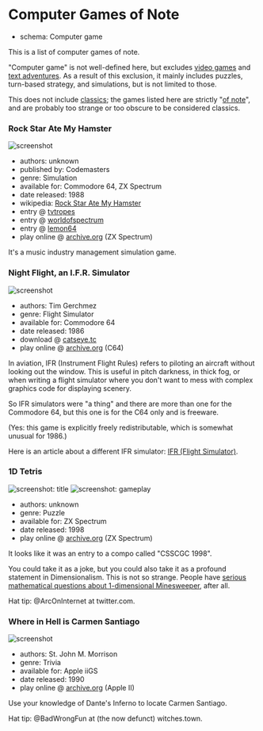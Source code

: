 Computer Games of Note
======================

*   schema: Computer game

This is a list of computer games of note.

"Computer game" is not well-defined here, but excludes
[video games](Arcade%20Games%20of%20Note.md) and
[text adventures](%20Text%20Adventures%20of%20Note.md).
As a result of this exclusion, it mainly includes puzzles,
turn-based strategy, and simulations, but is not limited to those.

This does not include [classics](Classic%20Computer%20Games.md); the games
listed here are strictly "[of note](A%20Note%20on%20Items%20of%20Note.md)",
and are probably too strange or too obscure to be considered classics.

### Rock Star Ate My Hamster

![screenshot](https://static.catseye.tc/archive/tacgr.emuunlim.com/downloads%252Fgamescr%252Fr%252Frockstaratemyhamster2.png)

*   authors: unknown
*   published by: Codemasters
*   genre: Simulation
*   available for: Commodore 64, ZX Spectrum
*   date released: 1988
*   wikipedia: [Rock Star Ate My Hamster](https://en.wikipedia.org/wiki/Rock_Star_Ate_My_Hamster)
*   entry @ [tvtropes](http://tvtropes.org/pmwiki/pmwiki.php/VideoGame/RockStarAteMyHamster)
*   entry @ [worldofspectrum](http://www.worldofspectrum.org/infoseekid.cgi?id=0009407)
*   entry @ [lemon64](http://www.lemon64.com/games/details.php?ID=2167)
*   play online @ [archive.org](https://archive.org/details/zx_Rock_Star_Ate_my_Hamster_1989_Codemasters_t_128K) (ZX Spectrum)

It's a music industry management simulation game.

### Night Flight, an I.F.R. Simulator

![screenshot](https://static.catseye.tc/images/curated/screenshots/Night%20Flight%2C%20an%20IFR%20Simulator%20%28Tim%20Gerchmez%2C%201986%29.png)

*   authors: Tim Gerchmez
*   genre: Flight Simulator
*   available for: Commodore 64
*   date released: 1986
*   download @ [catseye.tc](https://static.catseye.tc/redistfiles/c64/Night%20Flight%20%281985%29%28Tim%20Gerchmez%29%28PD%29.t64)
*   play online @ [archive.org](https://archive.org/details/d64_Night_Flight_1985_Tim_Gerchmez_PD) (C64)

In aviation, IFR (Instrument Flight Rules) refers to piloting an aircraft without looking out the window.
This is useful in pitch darkness, in thick fog, or when writing a flight simulator where you don't want
to mess with complex graphics code for displaying scenery.

So IFR simulators were "a thing" and there are more than one for
the Commodore 64, but this one is for the C64 only and is freeware.

(Yes: this game is explicitly freely redistributable, which is somewhat unusual for 1986.)

Here is an article about a different IFR simulator: [IFR (Flight Simulator)](http://www.wanttaja.com/ifr.html).

### 1D Tetris

![screenshot: title](https://static.catseye.tc/images/curated/screenshots/1D%20Tetris%20-%20title%20%28CSSCGC%201998%29.png)
![screenshot: gameplay](https://static.catseye.tc/images/curated/screenshots/1D%20Tetris%20-%20gameplay%20%28CSSCGC%201998%29.png)

*   authors: unknown
*   genre: Puzzle
*   available for: ZX Spectrum
*   date released: 1998
*   play online @ [archive.org](https://archive.org/details/zx_1D_Tetris_1998_CSSCGC) (ZX Spectrum)

It looks like it was an entry to a compo called "CSSCGC 1998".

You could take it as a joke, but you could also take it as a profound
statement in Dimensionalism.  This is not so strange.  People have
[serious mathematical questions about 1-dimensional Minesweeper](https://math.stackexchange.com/questions/699864/),
after all.

Hat tip: @ArcOnInternet at twitter.com.

### Where in Hell is Carmen Santiago

![screenshot](https://static.catseye.tc/archive/ia801209.us.archive.org/18%252Fitems%252Fa2_where_in_hell_is_carmen_santiago%252Fscreenshot_20_thumb.jpg)

*   authors: St. John M. Morrison
*   genre: Trivia
*   available for: Apple iiGS
*   date released: 1990
*   play online @ [archive.org](https://archive.org/details/a2_where_in_hell_is_carmen_santiago) (Apple II)

Use your knowledge of Dante's Inferno to locate Carmen Santiago.

Hat tip: @BadWrongFun at (the now defunct) witches.town.
